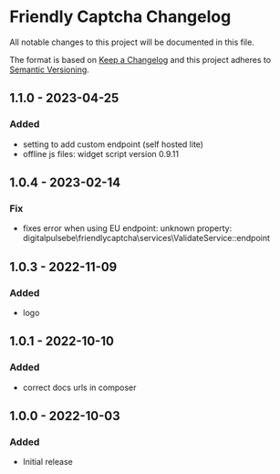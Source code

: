# Friendly Captcha Changelog

All notable changes to this project will be documented in this file.

The format is based on [Keep a Changelog](http://keepachangelog.com/) and this project adheres to [Semantic Versioning](http://semver.org/).

## 1.1.0 - 2023-04-25
### Added
- setting to add custom endpoint (self hosted lite)
- offline js files: widget script version 0.9.11

## 1.0.4 - 2023-02-14
### Fix
- fixes error when using EU endpoint: unknown property: digitalpulsebe\friendlycaptcha\services\ValidateService::endpoint

## 1.0.3 - 2022-11-09
### Added
- logo

## 1.0.1 - 2022-10-10
### Added
- correct docs urls in composer

## 1.0.0 - 2022-10-03
### Added
- Initial release
